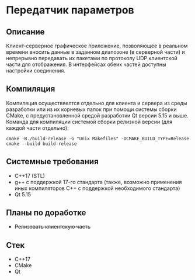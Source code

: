 # Передатчик параметров
## Описание
Клиент-серверное графическое приложение, позволяющее в реальном времени вносить данные в заданном диапозоне (в серверной части) и непрерывно передавать их пакетами по протоколу UDP клиентской части для отображения. В интерфейсах обеих частей доступны настройки соединения.
## Компиляция
Компиляция осуществяелтся отдельно для клиента и сервера из среды разработки или из их корневых папок при помощи системы сборки CMake, с предустановленной средой разработки Qt версии 5.15 и выше.
Команда для компиляции системой сборки релизной версии (для каждой части отдельно):
```
cmake -B./build-release -G "Unix Makefiles" -DCMAKE_BUILD_TYPE=Release
cmake --build build-release
```
## Системные требования
* C++17 (STL)
* g++ с поддержкой 17-го стандарта (также, возможно применения иных компиляторов C++ с поддержкой необходимого стандарта)
* Qt 5.15
## Планы по доработке
* ~~Релизовать клиентскую часть~~
## Стек
* C++17
* CMake
* Qt
